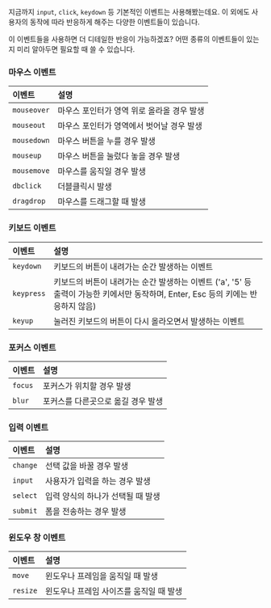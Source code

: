 지금까지 `input`, `click`, `keydown` 등 기본적인 이벤트는 사용해봤는데요. 이 외에도 사용자의 동작에 따라 반응하게 해주는 다양한 이벤트들이 있습니다.



이 이벤트들을 사용하면 더 디테일한 반응이 가능하겠죠? 어떤 종류의 이벤트들이 있는지 미리 알아두면 필요할 때 쓸 수 있습니다.



### 마우스 이벤트



| 이벤트      | 설명                                       |
| :---------- | :----------------------------------------- |
| `mouseover` | 마우스 포인터가 영역 위로 올라올 경우 발생 |
| `mouseout`  | 마우스 포인터가 영역에서 벗어날 경우 발생  |
| `mousedown` | 마우스 버튼을 누를 경우 발생               |
| `mouseup`   | 마우스 버튼을 눌렀다 놓을 경우 발생        |
| `mousemove` | 마우스를 움직일 경우 발생                  |
| `dbclick`   | 더블클릭시 발생                            |
| `dragdrop`  | 마우스를 드래그할 때 발생                  |



### 키보드 이벤트



| 이벤트     | 설명                                                         |
| :--------- | :----------------------------------------------------------- |
| `keydown`  | 키보드의 버튼이 내려가는 순간 발생하는 이벤트                |
| `keypress` | 키보드의 버튼이 내려가는 순간 발생하는 이벤트 ('a', '5' 등 출력이 가능한 키에서만 동작하며, Enter, Esc 등의 키에는 반응하지 않음) |
| `keyup`    | 눌러진 키보드의 버튼이 다시 올라오면서 발생하는 이벤트       |



### 포커스 이벤트



| 이벤트  | 설명                               |
| :------ | :--------------------------------- |
| `focus` | 포커스가 위치할 경우 발생          |
| `blur`  | 포커스를 다른곳으로 옮길 경우 발생 |



### 입력 이벤트



| 이벤트   | 설명                              |
| :------- | :-------------------------------- |
| `change` | 선택 값을 바꿀 경우 발생          |
| `input`  | 사용자가 입력을 하는 경우 발생    |
| `select` | 입력 양식의 하나가 선택될 때 발생 |
| `submit` | 폼을 전송하는 경우 발생           |



### 윈도우 창 이벤트



| 이벤트   | 설명                                    |
| :------- | :-------------------------------------- |
| `move`   | 윈도우나 프레임을 움직일 때 발생        |
| `resize` | 윈도우나 프레임 사이즈를 움직일 때 발생 |